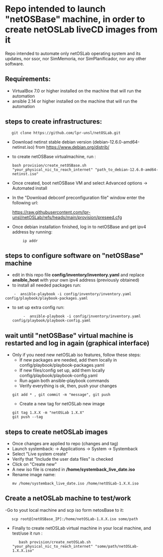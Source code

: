 # Repo intended to launch "netOSBase" machine, in order to create netOSLab liveCD images from it

Repo intended to automate only netOSLab operating system and its updates, nor ssor, nor SimMemoria, nor SimPlanificador, nor any other software.

## Requirements:
- VirtualBox 7.0 or higher installed on the machine that will run the automation
- ansible 2.14 or higher installed on the machine that will run the automation

## steps to create infrastructures:
```
   git clone https://github.com/lpr-unsl/netOSLab.git
```

- Download netinst stable debian version (debian-12.6.0-amd64-netinst.iso) from https://www.debian.org/distrib/
- to create netOSBase virtualmachine, run :
  ```
  bash provision/create_netOSBase.sh "your_physical_nic_to_reach_internet" "path_to_debian-12.6.0-amd64-netinst.iso"
  ```
- Once created, boot netOSBase VM and select Advanced options -> Automated install
- In the "Download debconf preconfiguration file" window enter the following url:
  
  https://raw.githubusercontent.com/lpr-unsl/netOSLab/refs/heads/main/provision/preseed.cfg

- Once debian installation finished, log in to netOSBase and get ipv4 address by running:
```
        ip addr
```
## steps to configure software on "netOSBase" machine
- edit in this repo file **config/inventory/inventory.yaml** and replace **ansible_host** with your own ipv4 address (previously obtained)
- to install all needed packages run:
```
	-  ansible-playbook -i config/inventory/inventory.yaml config/playbook/playbook-packages.yaml
```
- to set up extra config run:
   ```
        -  ansible-playbook -i config/inventory/inventory.yaml config/playbook/playbook-config.yaml
   ```

## wait until "netOSBase" virtual machine is restarted and log in again (graphical interface)
- Only if you need new netOSLab iso features, follow these steps:
  	- If new packages are needed, add them locally in config/playbook/playbook-packages.yaml
 	- If new files/config set up, add them locally config/playbook/playbook-config.yaml
 	- Run again both ansible-playbook commands
 	- Verify everything is ok, then, push your changes
	```
	git add * , git commit -m "message", git push
	```
 	- Create a new tag for netOSLab new image
  	```
  	git tag 1.X.X -m "netOSLab 1.X.X"
  	git push --tag
  	```
## steps to create netOSLab images
- Once changes are applied to repo (changes and tag)
- Launch systemback: -> Applications -> System -> Systemback
- Select "Live system create"
- Verify that "Include the user data files" is checked
- Click on "Create new"
- A new iso file is created in **/home/systemback_live_date.iso**
- Rename image name:
  ```
  mv /home/systemback_live_date.iso /home/netOSLab-1.X.X.iso
  ```

## Create a netOSLab machine to test/work
-Go to yout local machine and scp iso form netosBase to it:
```
   scp root@[netOSBase_IP]:/home/netOSLab-1.X.X.iso some/path
```
- Finally to create netOSLab virtual machine in your local machine, and test/use it run :
  ```
     bash provision/create_netOSLab.sh "your_physical_nic_to_reach_internet" "some/path/netOSLab-1.X.X.iso"
  ```
